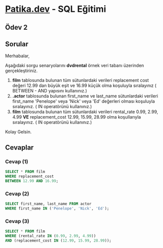 # [Patika.dev](https://www.patika.dev/tr) - SQL Eğitimi
## Ödev 2
## Sorular

Merhabalar,

Aşağıdaki sorgu senaryolarını **dvdrental** örnek veri tabanı üzerinden gerçekleştiriniz.

1. **film** tablosunda bulunan tüm sütunlardaki verileri replacement cost değeri 12.99 dan büyük eşit ve 16.99 küçük olma koşuluyla sıralayınız ( BETWEEN - AND yapısını kullanınız.)
2. **.actor** tablosunda bulunan first_name ve last_name sütunlardaki verileri first_name 'Penelope' veya 'Nick' veya 'Ed' değerleri olması koşuluyla sıralayınız. ( IN operatörünü kullanınız.)
3. **film** tablosunda bulunan tüm sütunlardaki verileri rental_rate 0.99, 2.99, 4.99 **VE** replacement_cost 12.99, 15.99, 28.99 olma koşullarıyla sıralayınız. ( IN operatörünü kullanınız.)

Kolay Gelsin.

## Cevaplar

### Cevap (1)

```sql
SELECT * FROM film
WHERE replacement_cost 
BETWEEN 12.99 AND 16.99;
```

### Cevap (2)

```sql
SELECT first_name, last_name FROM actor
WHERE first_name IN ('Penelope', 'Nick', 'Ed');
```

### Cevap (3)

```sql
SELECT * FROM film
WHERE (rental_rate IN (0.99, 2.99, 4.99))
AND (replacement_cost IN (12.99, 15.99, 28.99)); 
```
